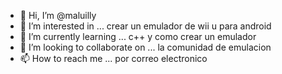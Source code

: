- 👋 Hi, I’m @maluilly
- 👀 I’m interested in ... crear un emulador de wii u para android
- 🌱 I’m currently learning ... c++ y como crear un emulador
- 💞️ I’m looking to collaborate on ... la comunidad de emulacion
- 📫 How to reach me ... por correo electronico

<!---
maluilly/maluilly is a ✨ special ✨ repository because its `README.md` (this file) appears on your GitHub profile.
You can click the Preview link to take a look at your changes.
--->
